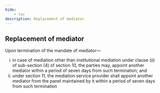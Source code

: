 ```yaml
---
hide:
    - toc
description: Replacement of mediator
---
```


<style>
    ol.outer-list{
        list-style-type: lower-roman;
    }
</style>

## Replacement of mediator

Upon termination of the mandate of mediator—
<ol class="outer-list">
    <li> in case of mediation other than institutional mediation under clause (ii) of sub-section (4) of section 10, the parties may, appoint another mediator within a period of seven days from such
    termination; and</li>
    <li> under section 11, the mediation service provider shall appoint another mediator from the panel maintained by it within a period of seven days from such termination</li>
</ol>
